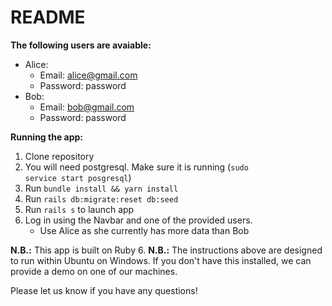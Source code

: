 # README

**The following users are avaiable:**
* Alice:
	- Email: alice@gmail.com
	- Password: password
* Bob:
	- Email: bob@gmail.com
	- Password: password

**Running the app:**
1. Clone repository
2. You will need postgresql. Make sure it is running (<code>sudo service start posgresql</code>)
3. Run <code>bundle install && yarn install</code>
4. Run <code>rails db:migrate:reset db:seed</code>
5. Run <code>rails s</code> to launch app
6. Log in using the Navbar and one of the provided users. 
	- Use Alice as she currently has more data than Bob
	
**N.B.:** This app is built on Ruby 6.
**N.B.:** The instructions above are designed to run within Ubuntu on Windows. If you don't have this installed, we can provide a demo on one of our machines.

Please let us know if you have any questions!
